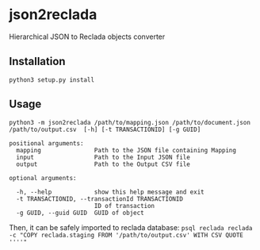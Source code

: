 # json2reclada

Hierarchical JSON to Reclada objects converter

## Installation
```python3 setup.py install```

## Usage
```python3 -m json2reclada /path/to/mapping.json /path/to/document.json /path/to/output.csv  [-h] [-t TRANSACTIONID] [-g GUID]```
```
positional arguments:
  mapping               Path to the JSON file containing Mapping
  input                 Path to the Input JSON file
  output                Path to the Output CSV file

optional arguments:

  -h, --help            show this help message and exit
  -t TRANSACTIONID, --transactionId TRANSACTIONID
                        ID of transaction
  -g GUID, --guid GUID  GUID of object
```

Then, it can be safely imported to reclada database:
```psql reclada reclada -c "COPY reclada.staging FROM '/path/to/output.csv' WITH CSV QUOTE ''''"```
